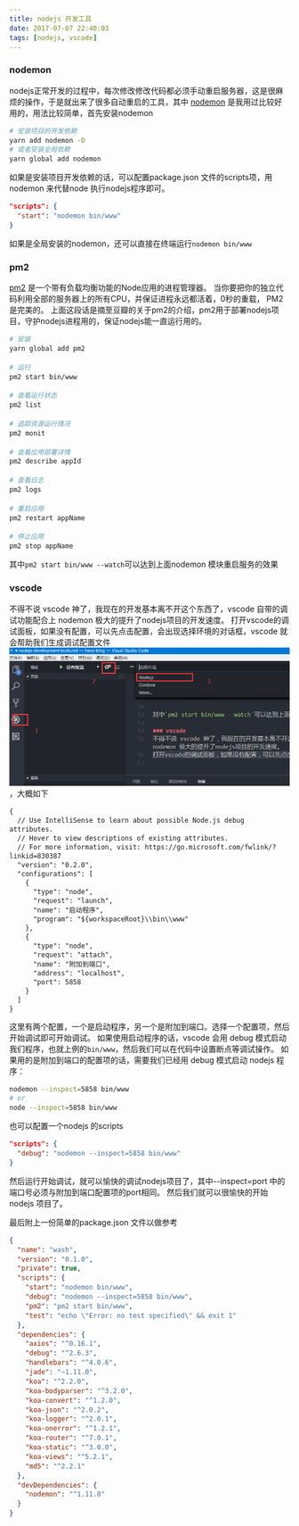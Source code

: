 ```yaml
---
title: nodejs 开发工具
date: 2017-07-07 22:40:03
tags: [nodejs, vscode]
---
```

### nodemon
nodejs正常开发的过程中，每次修改修改代码都必须手动重启服务器，这是很麻烦的操作，于是就出来了很多自动重启的工具，其中 [nodemon](https://github.com/remy/nodemon/) 是我用过比较好用的，用法比较简单，首先安装nodemon
<!--more-->
``` bash
# 安装项目的开发依赖
yarn add nodemon -D
# 或者安装全局依赖
yarn global add nodemon
```
如果是安装项目开发依赖的话，可以配置package.json 文件的scripts项，用nodemon 来代替node 执行nodejs程序即可。
``` json
"scripts": {
  "start": "nodemon bin/www"
}
```
如果是全局安装的nodemon，还可以直接在终端运行`nodemon bin/www`

### pm2
[pm2](http://pm2.keymetrics.io/docs/usage/quick-start/) 是一个带有负载均衡功能的Node应用的进程管理器。
当你要把你的独立代码利用全部的服务器上的所有CPU，并保证进程永远都活着，0秒的重载， PM2是完美的。
上面这段话是摘至豆瓣的关于pm2的介绍，pm2用于部署nodejs项目，守护nodejs进程用的，保证nodejs能一直运行用的。
``` bash
# 安装
yarn global add pm2

# 运行
pm2 start bin/www

# 查看运行状态
pm2 list

# 追踪资源运行情况
pm2 monit

# 查看应用部署详情
pm2 describe appId

# 查看日志
pm2 logs

# 重启应用
pm2 restart appName

# 停止应用
pm2 stop appName
```

其中`pm2 start bin/www --watch`可以达到上面nodemon 模块重启服务的效果

### vscode
不得不说 vscode 神了，我现在的开发基本离不开这个东西了，vscode 自带的调试功能配合上 nodemon 极大的提升了nodejs项目的开发速度。
打开vscode的调试面板，如果没有配置，可以先点击配置，会出现选择环境的对话框，vscode 就会帮助我们生成调试配置文件![step2](/image/2017/07/nodejs-development/vscode-debug.png)，大概如下
```
{
  // Use IntelliSense to learn about possible Node.js debug attributes.
  // Hover to view descriptions of existing attributes.
  // For more information, visit: https://go.microsoft.com/fwlink/?linkid=830387
  "version": "0.2.0",
  "configurations": [
    {
      "type": "node",
      "request": "launch",
      "name": "启动程序",
      "program": "${workspaceRoot}\\bin\\www"
    },
    {
      "type": "node",
      "request": "attach",
      "name": "附加到端口",
      "address": "localhost",
      "port": 5858
    }
  ]
}
```
这里有两个配置，一个是启动程序，另一个是附加到端口。选择一个配置项，然后开始调试即可开始调试。
如果使用启动程序的话，vscode 会用 debug 模式启动我们程序，也就上例的`bin/www`，然后我们可以在代码中设置断点等调试操作。
如果用的是附加到端口的配置项的话，需要我们已经用 debug 模式启动 nodejs 程序：
``` bash
nodemon --inspect=5858 bin/www
# or
node --inspect=5858 bin/www
```
也可以配置一个nodejs 的scripts
``` json
"scripts": {
  "debug": "nodemon --inspect=5858 bin/www"
}
```
然后运行开始调试，就可以愉快的调试nodejs项目了，其中--inspect=port 中的 端口号必须与附加到端口配置项的port相同。
然后我们就可以很愉快的开始nodejs 项目了。

最后附上一份简单的package.json 文件以做参考
``` json
{
  "name": "wash",
  "version": "0.1.0",
  "private": true,
  "scripts": {
    "start": "nodemon bin/www",
    "debug": "nodemon --inspect=5858 bin/www",    
    "pm2": "pm2 start bin/www",
    "test": "echo \"Error: no test specified\" && exit 1"
  },
  "dependencies": {
    "axios": "^0.16.1",
    "debug": "^2.6.3",
    "handlebars": "^4.0.6",
    "jade": "~1.11.0",
    "koa": "^2.2.0",
    "koa-bodyparser": "^3.2.0",
    "koa-convert": "^1.2.0",
    "koa-json": "^2.0.2",
    "koa-logger": "^2.0.1",
    "koa-onerror": "^1.2.1",
    "koa-router": "^7.0.1",
    "koa-static": "^3.0.0",
    "koa-views": "^5.2.1",
    "md5": "^2.2.1"
  },
  "devDependencies": {
    "nodemon": "^1.11.0"
  }
}

```